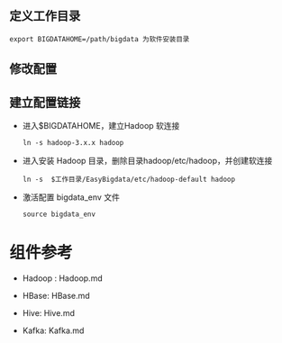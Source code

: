 ## 定义工作目录

```
export BIGDATAHOME=/path/bigdata 为软件安装目录
```

## 修改配置

## 建立配置链接

- 进入$BIGDATAHOME，建立Hadoop 软连接

  ```
  ln -s hadoop-3.x.x hadoop
  ```
  
- 进入安装 Hadoop 目录，删除目录hadoop/etc/hadoop，并创建软连接 
  ```
  ln -s  $工作目录/EasyBigdata/etc/hadoop-default hadoop
  ```
  
- 激活配置 bigdata_env 文件
  ```
  source bigdata_env
  ```
  

# 组件参考

- Hadoop : Hadoop.md

- HBase: HBase.md

- Hive: Hive.md

- Kafka: Kafka.md

